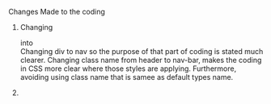 Changes Made to the coding

1. Changing <div class="header"> into <nav class="nav-bar">
    Changing div to nav so the purpose of that part of coding is stated much clearer.
    Changing class name from header to nav-bar, makes the coding in CSS more clear where those styles are applying.
    Furthermore, avoiding using class name that is samee as default types name.

2. 